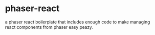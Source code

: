 # phaser-react
a phaser react boilerplate that includes enough code to make managing react components from phaser easy peazy.
